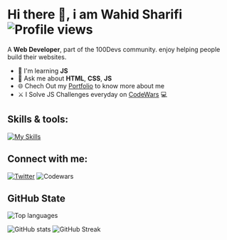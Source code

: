 # Hi there 👋, i am Wahid Sharifi ![Profile views](https://komarev.com/ghpvc/?username=wahidahsharifi&label=Profile%20views&color=0e75b6&style=flat)

A **Web Developer**, part of the 100Devs community. enjoy helping people build their websites.

- 🌱 I'm learning **JS**
- 💬 Ask me about **HTML**, **CSS**, **JS**
- 🌐 Chech Out my [Portfolio](https://wahidsharifi.vercel.app) to know more about me
- ⚔️ I Solve JS Challenges everyday on [CodeWars](https://www.codewars.com/users/wahidahsharifi) 💻

## Skills & tools:
[![My Skills](https://skillicons.dev/icons?i=html,css,js,nodejs,git,powershell)](https://skillicons.dev)

## Connect with me:
[![Twitter](https://skillicons.dev/icons?i=twitter)](https://x.com/wahidahsharifi)
![Codewars](https://img.shields.io/badge/dynamic/json?color=blue&label=Codewars&query=honor&url=https://www.codewars.com/api/v1/users/wahidahsharifi)

## GitHub State
![Top languages](https://github-readme-stats.vercel.app/api/top-langs?username=wahidahsharifi&show_icons=true&locale=en&layout=compact)

![GitHub stats](https://github-readme-stats.vercel.app/api?username=wahidahsharifi&show_icons=true&locale=en)
![GitHub Streak](https://github-readme-streak-stats.herokuapp.com/?user=wahidahsharifi)
